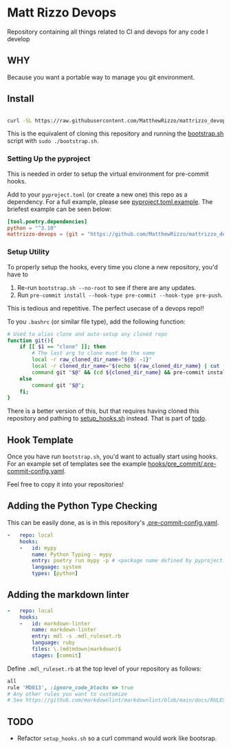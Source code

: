 # Matt Rizzo Devops

Repository containing all things related to CI and devops for any code I develop

## WHY

Because you want a portable way to manage you git environment.

## Install

```bash

curl -SL https://raw.githubusercontent.com/MatthewRizzo/mattrizzo_devops/main/bootstrap.sh | sudo bash

```

This is the equivalent of cloning this repository and running the
[bootstrap.sh](bootstrap.sh) script with `sudo ./bootstrap.sh`.

### Setting Up the pyproject

This is needed in order to setup the virtual environment for pre-commit hooks.

Add to your `pyproject.toml` (or create a new one) this repo as a dependency.
For a full example, please see [pyproject.toml.example](pyproject.toml.example).
The briefest example can be seen below:

```toml
[tool.poetry.dependencies]
python = "^3.10"
mattrizzo-devops = {git = "https://github.com/MatthewRizzo/mattrizzo_devops"}
```

### Setup Utility

To properly setup the hooks, every time you clone a new repository, you'd have
to

1. Re-run `bootstrap.sh --no-root` to see if there are any updates.
2. Run `pre-commit install --hook-type pre-commit --hook-type pre-push`.

This is tedious and repetitive. The perfect usecase of a devops repo!!

To you `.bashrc` (or similar file type), add the following function:

```bash
# Used to alias clone and auto-setup any cloned repo
function git(){
    if [[ $1 == "clone" ]]; then
        # The last arg to clone must be the name
        local -r raw_cloned_dir_name="${@: -1}"
        local -r cloned_dir_name="$(echo ${raw_cloned_dir_name} | cut -d '/' -f2 | cut -d '.' -f1)"
        command git "$@" && (cd ${cloned_dir_name} && pre-commit install --hook-type pre-commit --hook-type pre-push);
    else
        command git "$@";
    fi;
}
```

There is a better version of this, but that requires having cloned this
repository and pathing to [setup_hooks.sh](hooks/setup_hooks.sh) instead.
That is part of [todo](#todo).

## Hook Template

Once you have run `bootstrap.sh`, you'd want to actually start using hooks.
For an example set of templates see the example
[hooks/pre_commit/.pre-commit-config.yaml](hooks/pre_commit/.pre-commit-config.yaml).

Feel free to copy it into your repositories!

## Adding the Python Type Checking

This can be easily done, as is in this repository's
[.pre-commit-config.yaml](.pre-commit-config.yaml).

```yaml
-   repo: local
    hooks:
    -   id: mypy
        name: Python Typing - mypy
        entry: poetry run mypy -p # <package name defined by pyproject.toml>
        language: system
        types: [python]
```

## Adding the markdown linter

```yaml
-   repo: local
    hooks:
    -   id: markdown-linter
        name: markdown-linter
        entry: mdl -s .mdl_ruleset.rb
        language: ruby
        files: \.(md|mdown|markdown)$
        stages: [commit]
```

Define `.mdl_ruleset.rb` at the top level of your repository as follows:

```ruby
all
rule 'MD013', :ignore_code_blocks => true
# Any other rules you want to customize
# See https://github.com/markdownlint/markdownlint/blob/main/docs/RULES.md
```

## TODO

* Refactor `setup_hooks.sh` so a curl command would work like bootsrap.

